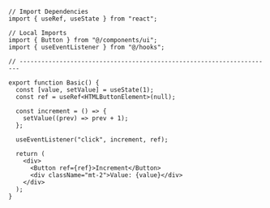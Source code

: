 ﻿```tsx
// Import Dependencies
import { useRef, useState } from "react";

// Local Imports
import { Button } from "@/components/ui";
import { useEventListener } from "@/hooks";

// ----------------------------------------------------------------------

export function Basic() {
  const [value, setValue] = useState(1);
  const ref = useRef<HTMLButtonElement>(null);

  const increment = () => {
    setValue((prev) => prev + 1);
  };

  useEventListener("click", increment, ref);

  return (
    <div>
      <Button ref={ref}>Increment</Button>
      <div className="mt-2">Value: {value}</div>
    </div>
  );
}

```
